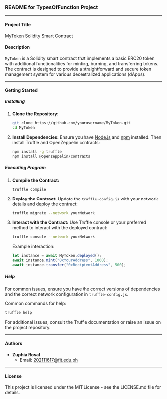 ### README for TypesOfFunction Project

---

#### **Project Title**
MyToken Solidity Smart Contract

#### **Description**
`MyToken` is a Solidity smart contract that implements a basic ERC20 token with additional functionalities for minting, burning, and transferring tokens. The contract is designed to provide a straightforward and secure token management system for various decentralized applications (dApps).

---

#### **Getting Started**

##### **Installing**
1. **Clone the Repository:**
   ```sh
   git clone https://github.com/yourusername/MyToken.git
   cd MyToken
   ```

2. **Install Dependencies:**
   Ensure you have [Node.js](https://nodejs.org/) and [npm](https://www.npmjs.com/) installed. Then install Truffle and OpenZeppelin contracts:
   ```sh
   npm install -g truffle
   npm install @openzeppelin/contracts
   ```

##### **Executing Program**

1. **Compile the Contract:**
   ```sh
   truffle compile
   ```

2. **Deploy the Contract:**
   Update the `truffle-config.js` with your network details and deploy the contract:
   ```sh
   truffle migrate --network yourNetwork
   ```

3. **Interact with the Contract:**
   Use Truffle console or your preferred method to interact with the deployed contract:
   ```sh
   truffle console --network yourNetwork
   ```

   Example interaction:
   ```javascript
   let instance = await MyToken.deployed();
   await instance.mint("0xYourAddress", 1000);
   await instance.transfer("0xRecipientAddress", 500);
   ```

##### **Help**
For common issues, ensure you have the correct versions of dependencies and the correct network configuration in `truffle-config.js`.

Common commands for help:
```sh
truffle help
```

For additional issues, consult the Truffle documentation or raise an issue on the project repository.

---

#### **Authors**

- **Zuphia Rosal**
  - Email: 202111617@fit.edu.ph

---

#### **License**
This project is licensed under the MIT License - see the LICENSE.md file for details.
